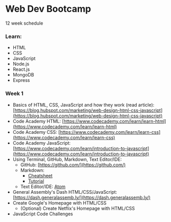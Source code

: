 # Web Dev Bootcamp

12 week schedule

### Learn:

* HTML
* CSS
* JavaScript
* Node.js
* React.js
* MongoDB
* Express

### Week 1

* Basics of HTML, CSS, JavaScript and how they work (read article): [https://blog.hubspot.com/marketing/web-design-html-css-javascript](https://blog.hubspot.com/marketing/web-design-html-css-javascript)
* Code Academy HTML: [https://www.codecademy.com/learn/learn-html](https://www.codecademy.com/learn/learn-html)
* Code Academy CSS: [https://www.codecademy.com/learn/learn-css](https://www.codecademy.com/learn/learn-css)
* Code Academy JavaScript: [https://www.codecademy.com/learn/introduction-to-javascript](https://www.codecademy.com/learn/introduction-to-javascript)
* Using Terminal, GitHub, Markdown, Text Editor/IDE:
	* GitHub: [https://github.com/](https://github.com/)
	* Markdown:
		* [Cheatsheet](https://github.com/adam-p/markdown-here/wiki/Markdown-Cheatsheet)
		* [Tutorial](https://www.markdowntutorial.com/)
	* Text Editor/IDE: [Atom](https://atom.io/)
* General Assembly's Dash HTML/CSS/JavaScript: [https://dash.generalassemb.ly/](https://dash.generalassemb.ly/)
* Create Google's Homepage with HTML/CSS
	* (Optional) Create Netflix's Homepage with HTML/CSS
* JavaScript Code Challenges
